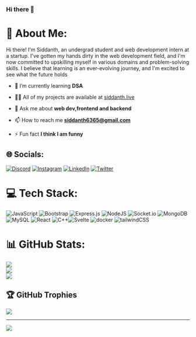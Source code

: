### Hi there 👋

# 💫 About Me:
Hi there! I'm Siddanth, an undergrad student and web development intern at a startup. I've gotten my hands dirty in the web development field, and I'm now committed to upskilling myself in various domains and problem-solving skills. I believe that learning is an ever-evolving journey, and I'm excited to see what the future holds
<br>

- 🌱 I’m currently learning **DSA**

- 👨‍💻 All of my projects are available at [siddanth.live](siddanth.live)

- 💬 Ask me about **web dev,frontend and backend**

- 📫 How to reach me **siddanth6365@gmail.com**

- ⚡ Fun fact **I think I am funny**

## 🌐 Socials:
[![Discord](https://img.shields.io/badge/Discord-%237289DA.svg?logo=discord&logoColor=white)](https://discord.gg/reddy_6365) [![Instagram](https://img.shields.io/badge/Instagram-%23E4405F.svg?logo=Instagram&logoColor=white)](https://instagram.com/https://www.instagram.com/siddanth.here/) [![LinkedIn](https://img.shields.io/badge/LinkedIn-%230077B5.svg?logo=linkedin&logoColor=white)](https://linkedin.com/in/siddanth-reddy) [![Twitter](https://img.shields.io/badge/Twitter-%230077B5.svg?logo=linkedin&logoColor=white)](https://twitter.com/Siddanth6365)

# 💻 Tech Stack:
![JavaScript](https://img.shields.io/badge/javascript-%23323330.svg?style=flat&logo=javascript&logoColor=%23F7DF1E) ![Bootstrap](https://img.shields.io/badge/bootstrap-%23563D7C.svg?style=flat&logo=bootstrap&logoColor=white) ![Express.js](https://img.shields.io/badge/express.js-%23404d59.svg?style=flat&logo=express&logoColor=%2361DAFB) ![NodeJS](https://img.shields.io/badge/node.js-6DA55F?style=flat&logo=node.js&logoColor=white) ![Socket.io](https://img.shields.io/badge/Socket.io-black?style=flat&logo=socket.io&badgeColor=010101) ![MongoDB](https://img.shields.io/badge/MongoDB-%234ea94b.svg?style=flat&logo=mongodb&logoColor=white) ![MySQL](https://img.shields.io/badge/mysql-%2300f.svg?style=flat&logo=mysql&logoColor=white) ![React](https://img.shields.io/badge/react-%2320232a.svg?style=flat&logo=react&logoColor=%2361DAFB) ![C++](https://img.shields.io/badge/c++-%2300599C.svg?style=flat&logo=c%2B%2B&logoColor=white)![Svelte](https://img.shields.io/badge/svelte-%2320232a.svg?style=flat&logo=svelte&logoColor=#FFA500) ![docker](https://img.shields.io/badge/docker-%2320232a.svg?style=flat&logo=docker&logoColor=#0000FF) ![tailwindCSS](https://img.shields.io/badge/tailwindCSS-%2320232a.svg?style=flat&logo=tailwindCSS&logoColor=#0000FF)
# 📊 GitHub Stats:
![](https://github-readme-stats.vercel.app/api?username=siddanth-6365&theme=radical&hide_border=false&include_all_commits=false&count_private=false)<br/>
![](https://github-readme-streak-stats.herokuapp.com/?user=siddanth-6365&theme=radical&hide_border=false)<br/>
![](https://github-readme-stats.vercel.app/api/top-langs/?username=siddanth-6365&theme=radical&hide_border=false&include_all_commits=false&count_private=false&layout=compact)

## 🏆 GitHub Trophies
![](https://github-profile-trophy.vercel.app/?username=siddanth-6365&theme=radical&no-frame=false&no-bg=true&margin-w=4)



---
[![](https://visitcount.itsvg.in/api?id=siddanth-6365&icon=0&color=0)](https://visitcount.itsvg.in)

<!-- Proudly created with GPRM ( https://gprm.itsvg.in ) -->
